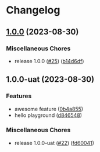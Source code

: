 # Changelog

## [1.0.0](https://github.com/kalosisz/releaser/compare/v1.0.0-uat...v1.0.0) (2023-08-30)


### Miscellaneous Chores

* release 1.0.0 ([#25](https://github.com/kalosisz/releaser/issues/25)) ([b14d6df](https://github.com/kalosisz/releaser/commit/b14d6dfa8445a04745c7cbad4296b597998ff552))

## 1.0.0-uat (2023-08-30)


### Features

* awesome feature ([0b4a855](https://github.com/kalosisz/releaser/commit/0b4a855a889f1303ab7fa6490aeafece44ebaab3))
* hello playground ([d846548](https://github.com/kalosisz/releaser/commit/d84654806de004aeccc272ebebc522467fe18048))


### Miscellaneous Chores

* release 1.0.0-uat ([#22](https://github.com/kalosisz/releaser/issues/22)) ([fd60041](https://github.com/kalosisz/releaser/commit/fd6004183fbd651e35d9913c3d783e274588d7bb))
